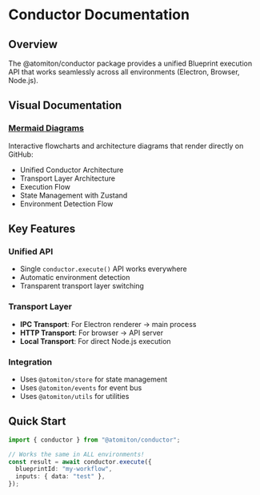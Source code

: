 # Conductor Documentation

## Overview

The @atomiton/conductor package provides a unified Blueprint execution API that works seamlessly across all environments (Electron, Browser, Node.js).

## Visual Documentation

### [Mermaid Diagrams](./MERMAID_DIAGRAMS.md)

Interactive flowcharts and architecture diagrams that render directly on GitHub:

- Unified Conductor Architecture
- Transport Layer Architecture
- Execution Flow
- State Management with Zustand
- Environment Detection Flow

## Key Features

### Unified API

- Single `conductor.execute()` API works everywhere
- Automatic environment detection
- Transparent transport layer switching

### Transport Layer

- **IPC Transport**: For Electron renderer → main process
- **HTTP Transport**: For browser → API server
- **Local Transport**: For direct Node.js execution

### Integration

- Uses `@atomiton/store` for state management
- Uses `@atomiton/events` for event bus
- Uses `@atomiton/utils` for utilities

## Quick Start

```typescript
import { conductor } from "@atomiton/conductor";

// Works the same in ALL environments!
const result = await conductor.execute({
  blueprintId: "my-workflow",
  inputs: { data: "test" },
});
```

